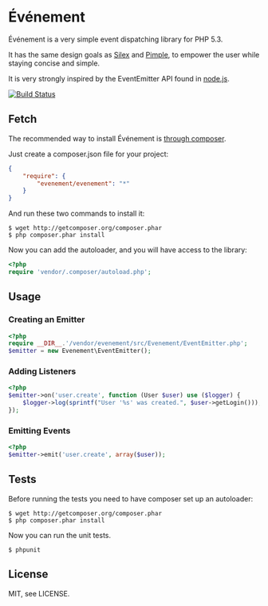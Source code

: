 # Événement

Événement is a very simple event dispatching library for PHP 5.3.

It has the same design goals as [Silex](http://silex-project.org) and
[Pimple](http://pimple-project.org), to empower the user while staying concise
and simple.

It is very strongly inspired by the EventEmitter API found in
[node.js](http://nodejs.org).

[![Build Status](https://secure.travis-ci.org/igorw/evenement.png)](http://travis-ci.org/igorw/evenement)

## Fetch

The recommended way to install Événement is [through composer](http://packagist.org).

Just create a composer.json file for your project:

```JSON
{
    "require": {
        "evenement/evenement": "*"
    }
}
```

And run these two commands to install it:

    $ wget http://getcomposer.org/composer.phar
    $ php composer.phar install

Now you can add the autoloader, and you will have access to the library:

```php
<?php
require 'vendor/.composer/autoload.php';
```

## Usage

### Creating an Emitter

```php
<?php
require __DIR__.'/vendor/evenement/src/Evenement/EventEmitter.php';
$emitter = new Evenement\EventEmitter();
```

### Adding Listeners

```php
<?php
$emitter->on('user.create', function (User $user) use ($logger) {
    $logger->log(sprintf("User '%s' was created.", $user->getLogin()));
});
```

### Emitting Events

```php
<?php
$emitter->emit('user.create', array($user));
```

Tests
-----

Before running the tests you need to have composer set up an autoloader:

    $ wget http://getcomposer.org/composer.phar
    $ php composer.phar install

Now you can run the unit tests.

    $ phpunit

License
-------
MIT, see LICENSE.
